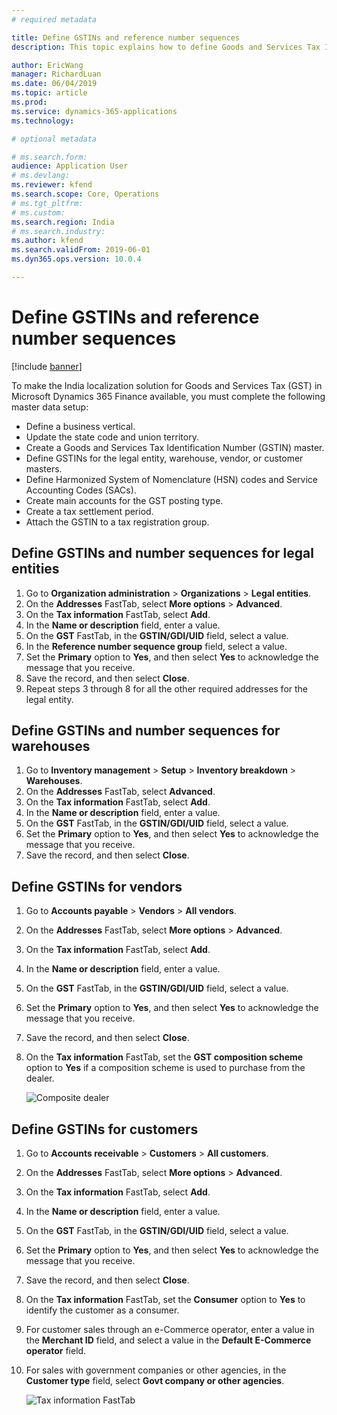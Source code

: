 ```yaml
---
# required metadata

title: Define GSTINs and reference number sequences
description: This topic explains how to define Goods and Services Tax Identification Numbers (GSTINs) and reference number sequences for legal entity, warehouse, vendor, and customer masters. This task is part of the master data setup that is required to make the India localization solution for GST available.

author: EricWang
manager: RichardLuan
ms.date: 06/04/2019
ms.topic: article
ms.prod: 
ms.service: dynamics-365-applications
ms.technology: 

# optional metadata

# ms.search.form: 
audience: Application User
# ms.devlang: 
ms.reviewer: kfend
ms.search.scope: Core, Operations
# ms.tgt_pltfrm: 
# ms.custom: 
ms.search.region: India
# ms.search.industry: 
ms.author: kfend
ms.search.validFrom: 2019-06-01
ms.dyn365.ops.version: 10.0.4

---
```


# Define GSTINs and reference number sequences

[!include [banner](../includes/banner.md)]

To make the India localization solution for Goods and Services Tax (GST) in Microsoft Dynamics 365 Finance available, you must complete the following master data setup:

- Define a business vertical.
- Update the state code and union territory.
- Create a Goods and Services Tax Identification Number (GSTIN) master.
- Define GSTINs for the legal entity, warehouse, vendor, or customer masters.
- Define Harmonized System of Nomenclature (HSN) codes and Service Accounting Codes (SACs).
- Create main accounts for the GST posting type.
- Create a tax settlement period.
- Attach the GSTIN to a tax registration group.

## Define GSTINs and number sequences for legal entities

1. Go to **Organization administration** \> **Organizations** \> **Legal entities**.
2. On the **Addresses** FastTab, select **More options** \> **Advanced**.
3. On the **Tax information** FastTab, select **Add**.
4. In the **Name or description** field, enter a value.
5. On the **GST** FastTab, in the **GSTIN/GDI/UID** field, select a value.
6. In the **Reference number sequence group** field, select a value.
7. Set the **Primary** option to **Yes**, and then select **Yes** to acknowledge the message that you receive.
8. Save the record, and then select **Close**.
9. Repeat steps 3 through 8 for all the other required addresses for the legal entity.

## Define GSTINs and number sequences for warehouses

1. Go to **Inventory management** \> **Setup** \> **Inventory breakdown** \> **Warehouses**.
2. On the **Addresses** FastTab, select **Advanced**.
2. On the **Tax information** FastTab, select **Add**.
3. In the **Name or description** field, enter a value.
4. On the **GST** FastTab, in the **GSTIN/GDI/UID** field, select a value.
5. Set the **Primary** option to **Yes**, and then select **Yes** to acknowledge the message that you receive.
6. Save the record, and then select **Close**.


## Define GSTINs for vendors

1. Go to **Accounts payable** \> **Vendors** \> **All vendors**.
2. On the **Addresses** FastTab, select **More options** \> **Advanced**.
3. On the **Tax information** FastTab, select **Add**.
4. In the **Name or description** field, enter a value.
5. On the **GST** FastTab, in the **GSTIN/GDI/UID** field, select a value.
6. Set the **Primary** option to **Yes**, and then select **Yes** to acknowledge the message that you receive.
7. Save the record, and then select **Close**.
8. On the **Tax information** FastTab, set the **GST composition scheme** option to **Yes** if a composition scheme is used to purchase from the dealer.

    ![Composite dealer](media/Composite-Dealer_upd.png)

## Define GSTINs for customers

1. Go to **Accounts receivable** \> **Customers** \> **All customers**.
2. On the **Addresses** FastTab, select **More options** \> **Advanced**.
3. On the **Tax information** FastTab, select **Add**.
4. In the **Name or description** field, enter a value.
5. On the **GST** FastTab, in the **GSTIN/GDI/UID** field, select a value.
6. Set the **Primary** option to **Yes**, and then select **Yes** to acknowledge the message that you receive.
7. Save the record, and then select **Close**.
8. On the **Tax information** FastTab, set the **Consumer** option to **Yes** to identify the customer as a consumer.
9. For customer sales through an e-Commerce operator, enter a value in the **Merchant ID** field, and select a value in the **Default E-Commerce operator** field.
10. For sales with government companies or other agencies, in the **Customer type** field, select **Govt company or other agencies**.

    ![Tax information FastTab](media/E-commerce-operator_upd.png)
